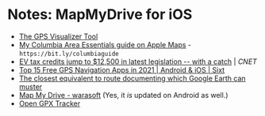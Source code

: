 # Notes: MapMyDrive for iOS
* [The GPS Visualizer Tool](https://www.gpsvisualizer.com)
* [My Columbia Area Essentials guide on Apple Maps](https://bit.ly/columbiaguide) - `https://bit.ly/columbiaguide`
* [EV tax credits jump to $12,500 in latest legislation -- with a catch](https://www.cnet.com/roadshow/news/ev-tax-credits-legislation-tesla-gm/) | _CNET_
* [Top 15 Free GPS Navigation Apps in 2021 | Android & iOS | Sixt](https://www.sixt.com/magazine/tips/top-free-navigation-apps/)
* [The closest equivalent to route documenting which Google Earth can muster](https://youtu.be/kBygYRWbkPo)
* [Map My Drive - warasoft](https://www.warasoft.com/app/map-my-drive) (Yes, it _is_ updated on Android as well.)
* [Open GPX Tracker](https://apps.apple.com/us/app/open-gpx-tracker/id984503772) 